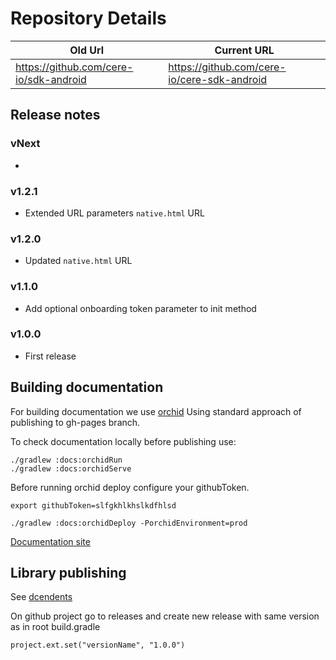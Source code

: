# Repository Details
Old Url|Current URL
--- |--- |
https://github.com/cere-io/sdk-android|https://github.com/cere-io/cere-sdk-android

## Release notes
### vNext
*
### v1.2.1
* Extended URL parameters `native.html` URL
### v1.2.0
* Updated `native.html` URL
### v1.1.0
* Add optional onboarding token parameter to init method
### v1.0.0
* First release

## Building documentation
For building documentation we use [orchid](https://orchid.run/)
Using standard approach of publishing to gh-pages branch.

To check documentation locally before publishing use:
```
./gradlew :docs:orchidRun
./gradlew :docs:orchidServe

```

Before running orchid deploy configure your githubToken.

```
export githubToken=slfgkhlkhslkdfhlsd
```

```
./gradlew :docs:orchidDeploy -PorchidEnvironment=prod
```

[Documentation site](https://cere-io.github.io/sdk-android/)

## Library publishing

See [dcendents](https://github.com/dcendents/android-maven-gradle-plugin)

On github project go to releases and create new release with same version as in root build.gradle
```
project.ext.set("versionName", "1.0.0")
```
